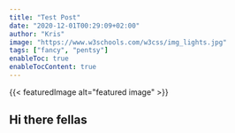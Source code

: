 ```yaml
---
title: "Test Post"
date: "2020-12-01T00:29:09+02:00"
author: "Kris"
image: "https://www.w3schools.com/w3css/img_lights.jpg"
tags: ["fancy", "pentsy"]
enableToc: true
enableTocContent: true
---
```

{{< featuredImage alt="featured image" >}}
## Hi there fellas


